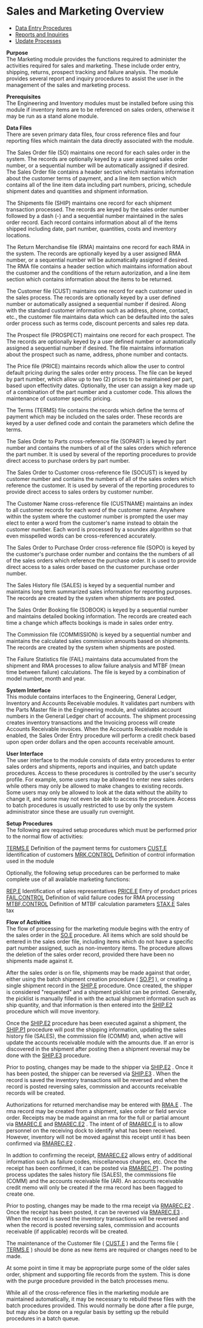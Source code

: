 # Sales and Marketing Overview

<PageHeader />

- [Data Entry Procedures](MRK-ENTRY/README.md)
- [Reports and Inquiries](MRK-REPORT/README.md)
- [Update Processes](MRK-PROCESS/README.md)

**Purpose**  
The Marketing module provides the functions required to administer the
activities required for sales and marketing. These include order entry,
shipping, returns, prospect tracking and failure analysis. The module provides
several report and inquiry procedures to assist the user in the management of
the sales and marketing process.

**Prerequisites**  
The Engineering and Inventory modules must be installed before using this
module if inventory items are to be referenced on sales orders, otherwise it
may be run as a stand alone module.

**Data Files**  
There are seven primary data files, four cross reference files and four
reporting files which maintain the data directly associated with the module.  
  
The Sales Order file (SO) maintains one record for each sales order in the
system. The records are optionally keyed by a user assigned sales order
number, or a sequential number will be automatically assigned if desired. The
Sales Order file contains a header section which maintains information about
the customer terms of payment, and a line item section which contains all of
the line item data including part numbers, pricing, schedule shipment dates
and quantities and shipment information.  
  
The Shipments file (SHIP) maintains one record for each shipment transaction
processed. The records are keyed by the sales order number followed by a dash
(-) and a sequential number maintained in the sales order record. Each record
contains information about all of the items shipped including date, part
number, quantities, costs and inventory locations.  
  
The Return Merchandise file (RMA) maintains one record for each RMA in the
system. The records are optionally keyed by a user assigned RMA number, or a
sequential number will be automatically assigned if desired. The RMA file
contains a header section which maintains information about the customer and
the conditions of the return autorization, and a line item section which
contains information about the items to be returned.  
  
The Customer file (CUST) maintains one record for each customer used in the
sales process. The records are optionally keyed by a user defined number or
automatically assigned a sequential number if desired. Along with the standard
customer information such as address, phone, contact, etc., the customer file
maintains data which can be defaulted into the sales order process such as
terms code, discount percents and sales rep data.  
  
The Prospect file (PROSPECT) maintains one record for each prospect. The The
records are optionally keyed by a user defined number or automatically
assigned a sequential number if desired. The file maintains information about
the prospect such as name, address, phone number and contacts.  
  
The Price file (PRICE) maintains records which allow the user to control
default pricing during the sales order entry process. The file can be keyed by
part number, which allow up to two (2) prices to be maintained per part, based
upon effectivity dates. Optionally, the user can assign a key made up of a
combination of the part number and a customer code. This allows the
maintenance of customer specific pricing.  
  
The Terms (TERMS) file contains the records which define the terms of payment
which may be included on the sales order. These records are keyed by a user
defined code and contain the parameters which define the terms.  
  
The Sales Order to Parts cross-reference file (SOPART) is keyed by part number
and contains the numbers of all of the sales orders which reference the part
number. It is used by several of the reporting procedures to provide direct
access to purchase orders by part number.  
  
The Sales Order to Customer cross-reference file (SOCUST) is keyed by customer
number and contains the numbers of all of the sales orders which reference the
customer. It is used by several of the reporting procedures to provide direct
access to sales orders by customer number.  
  
The Customer Name cross-reference file (CUSTNAME) maintains an index to all
customer records for each word of the customer name. Anywhere within the
system where the customer number is prompted the user may elect to enter a
word from the customer's name instead to obtain the customer number. Each word
is processed by a soundex algorithm so that even misspelled words can be
cross-referenced accurately.  
  
The Sales Order to Purchase Order cross-reference file (SOPO) is keyed by the
customer's purchase order number and contains the the numbers of all of the
sales orders which reference the purchase order. It is used to provide direct
access to a sales order based on the customer purchase order number.  
  
The Sales History file (SALES) is keyed by a sequential number and maintains
long term summarized sales information for reporting purposes. The records are
created by the system when shipments are posted.  
  
The Sales Order Booking file (SOBOOK) is keyed by a sequential number and
maintains detailed booking information. The records are created each time a
change which affects bookings is made in sales order entry.  
  
The Commission file (COMMISSION) is keyed by a sequential number and maintains
the calculated sales commission amounts based on shipments. The records are
created by the system when shipments are posted.  
  
The Failure Statistics file (FAIL) maintains data accumulated from the
shipment and RMA processes to allow failure analysis and MTBF (mean time
between failure) calculations. The file is keyed by a combination of model
number, month and year.

**System Interface**  
This module contains interfaces to the Engineering, General Ledger, Inventory
and Accounts Receivable modules. It validates part numbers with the Parts
Master file in the Engineering module, and validates account numbers in the
General Ledger chart of accounts. The shipment processing creates inventory
transactions and the Invoicing process will create Accounts Receivable
invoices. When the Accounts Receivable module is enabled, the Sales Order
Entry procedure will perform a credit check based upon open order dollars and
the open accounts receivable amount.

**User Interface**  
The user interface to the module consists of data entry procedures to enter
sales orders and shipments, reports and inquiries, and batch update
procedures. Access to these procedures is controlled by the user's security
profile. For example, some users may be allowed to enter new sales orders
while others may only be allowed to make changes to existing records. Some
users may only be allowed to look at the data without the ability to change
it, and some may not even be able to access the procedure. Access to batch
procedures is usually restricted to use by only the system administrator since
these are usually run overnight.

**Setup Procedures**  
The following are required setup procedures which must be performed prior to
the normal flow of activities:  
  
[TERMS.E](../../rover/AP-OVERVIEW/AP-ENTRY/TERMS-E/README.md) Definition of the payment terms for customers
[CUST.E](../AR-OVERVIEW/AR-ENTRY/CUST-E/README.md) Identification of customers
[MRK.CONTROL](MRK-ENTRY/MRK-CONTROL/README.md) Definition of control information used in the module
  
Optionally, the following setup procedures can be performed to make complete
use of all available marketing functions:  
  
[REP.E](MRK-ENTRY/REP-E/README.md) Identification of sales representatives
[PRICE.E](MRK-ENTRY/PRICE-E/README.md) Entry of product prices
[FAIL.CONTROL](FAIL-CONTROL/README.md) Definition of valid failure codes for RMA processing
[MTBF.CONTROL](MTBF-CONTROL/README.md) Definition of MTBF calculation parameters
[STAX.E](../AR-OVERVIEW/AR-ENTRY/STAX-E/README.md) Sales tax

**Flow of Activities**  
The flow of processing for the marketing module begins with the entry of the sales order in the [SO.E](MRK-ENTRY/SO-E/README.md) procedure. All items which are sold should be entered in the sales order file, including items which do not have a specific part number assigned, such as non-inventory items. The procedure allows the deletion of the sales order record, provided there have been no shipments made against it.
  
After the sales order is on file, shipments may be made against that order, either using the batch shipment creation procedure ( [SO.P1](MRK-PROCESS/SO-P1/README.md) ), or creating a single shipment record in the [SHIP.E](MRK-ENTRY/SHIP-E/README.md) procedure. Once created, the shipper is considered "requested" and a shipment picklist can be printed. Generally, the picklist is manually filled in with the actual shipment information such as ship quantity, and that information is then entered into the [SHIP.E2](MRK-ENTRY/SHIP-E2/README.md) procedure which will move inventory.
  
Once the [SHIP.E2](MRK-ENTRY/SHIP-E2/README.md) procedure has been executed against a shipment, the [SHIP.P1](MRK-PROCESS/SHIP-P1/README.md) procedure will post the shipping information, updating the sales history file (SALES), the commission file (COMM) and, when active will update the accounts receivable module with the amounts due. If an error is discovered in the shipment after posting then a shipment reversal may be done with the [SHIP.E3](MRK-ENTRY/SHIP-E3/README.md) procedure.
  
Prior to posting, changes may be made to the shipper via [SHIP.E2](MRK-ENTRY/SHIP-E2/README.md) . Once it has been posted, the shipper can be reversed via [SHIP.E3](MRK-ENTRY/SHIP-E3/README.md) . When the record is saved the inventory transactions will be reversed and when the record is posted reversing sales, commission and accounts receivable records will be created.
  
Authorizations for returned merchandise may be entered with [RMA.E](MRK-ENTRY/RMA-E/README.md) . The rma record may be created from a shipment, sales order or field service order. Receipts may be made against an rma for the full or partial amount via [RMAREC.E](MRK-ENTRY/RMAREC-E/README.md) and [RMAREC.E2](MRK-ENTRY/RMAREC-E2/README.md) . The intent of of [RMAREC.E](MRK-ENTRY/RMAREC-E/README.md) is to allow personnel on the receiving dock to identify what has been received. However, inventory will not be moved against this receipt until it has been confirmed via [RMAREC.E2](MRK-ENTRY/RMAREC-E2/README.md) .
  
In addtion to confirming the receipt, [RMAREC.E2](MRK-ENTRY/RMAREC-E2/README.md) allows entry of additional information such as failure codes, miscellaneous charges, etc. Once the receipt has been confirmed, it can be posted via [RMAREC.P1](MRK-PROCESS/RMAREC-P1/README.md) . The posting process updates the sales history file (SALES), the commissions file (COMM) and the accounts receivable file (AR). An accounts receivable credit memo will only be created if the rma record has been flagged to create one.
  
Prior to posting, changes may be made to the rma receipt via [RMAREC.E2](MRK-ENTRY/RMAREC-E2/README.md) . Once the receipt has been posted, it can be reversed via [RMAREC.E3](RMAREC-E3/README.md) . When the record is saved the inventory transactions will be reversed and when the record is posted reversing sales, commission and accounts receivable (if applicable) records will be created.
  
The maintenance of the Customer file ( [CUST.E](../AR-OVERVIEW/AR-ENTRY/CUST-E/README.md) ) and the Terms file ( [TERMS.E](../../rover/AP-OVERVIEW/AP-ENTRY/TERMS-E/README.md) ) should be done as new items are required or changes need to be made.
  
At some point in time it may be appropriate purge some of the older sales
order, shipment and supporting file records from the system. This is done with
the purge procedure provided in the batch processes menu.  
  
While all of the cross-reference files in the marketing module are maintained
automatically, it may be necessary to rebuild these files with the batch
procedures provided. This would normally be done after a file purge, but may
also be done on a regular basis by setting up the rebuild procedures in a
batch queue.

<badge text= "Version 8.10.57" vertical="middle" />

<PageFooter />
